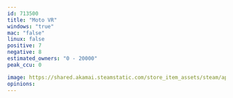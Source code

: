 ```yaml
---
id: 713500
title: "Moto VR"
windows: "true"
mac: "false"
linux: false
positive: 7
negative: 8
estimated_owners: "0 - 20000"
peak_ccu: 0

image: https://shared.akamai.steamstatic.com/store_item_assets/steam/apps/713500/header.jpg?t=1702367954
opinions:
---
```


